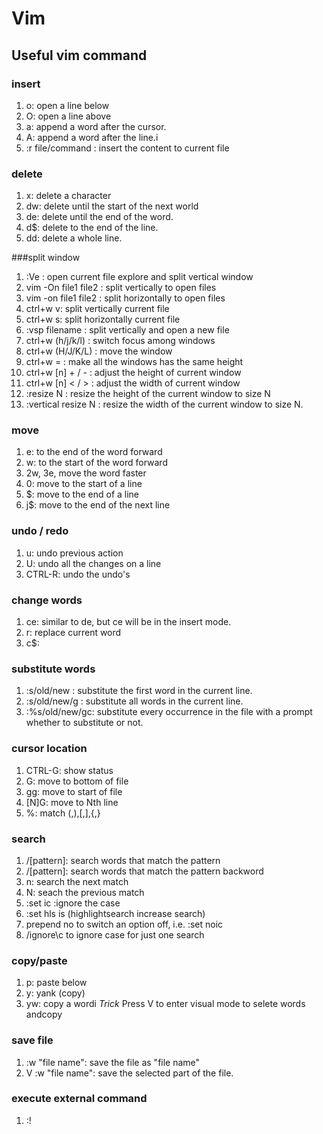 # Vim

## Useful vim command

### insert
1. o: open a line below
2. O: open a line above
3. a: append a word after the cursor.
4. A: append a word after the line.i
5. :r file/command : insert the content to current file

### delete
1. x: delete a character
2. dw: delete until the start of the next world
3. de: delete until the end of the word.
4. d$: delete to the end of the line.
5. dd: delete a whole line.

###split window
1. :Ve : open current file explore and split vertical window
2. vim -On file1 file2 : split vertically to open files
3. vim -on file1 file2 : split horizontally to open files
4. ctrl+w v: split vertically current file
5. ctrl+w s: split horizontally current file
6. :vsp filename : split vertically and open a new file
7. ctrl+w (h/j/k/l) : switch focus among windows
8. ctrl+w (H/J/K/L) : move the window
9. ctrl+w = : make all the windows has the same height
10. ctrl+w [n] + / - : adjust the height of current window
11. ctrl+w [n] < / > : adjust the width of current window
12. :resize N : resize the height of the current window to size N
13. :vertical resize N : resize the width of the current window to size N.

### move
1. e: to the end of the word forward
2. w: to the start of the word forward
3. 2w, 3e, move the word faster
4. 0: move to the start of a line
5. $: move to the end of a line
6. j$: move to the end of the next line

### undo / redo
1. u: undo previous action
2. U: undo all the changes on a line
3. CTRL-R: undo the undo's

### change words
1. ce: similar to de, but ce will be in the insert mode.
2. r: replace current word
3. c$:

### substitute words
1. :s/old/new : substitute the first word in the current line.
2. :s/old/new/g : substitute all words in the current line.
3. :%s/old/new/gc: substitute every occurrence in the file with a prompt whether to substitute or not.

### cursor location
1. CTRL-G: show status
2. G: move to bottom of file
3. gg: move to start of file
4. [N]G: move to Nth line
5. %: match (,),[,],{,}

### search
1. /[pattern]: search words that match the pattern
2. /[pattern]: search words that match the pattern backword
3. n: search the next match
4. N: seach the previous match
5. :set ic :ignore the case
6. :set hls is (highlightsearch increase search)
7. prepend no to switch an option off, i.e. :set noic
8. /ignore\c to ignore case for just one search

### copy/paste
1. p: paste below
2. y: yank (copy)
3. yw: copy a wordi
*Trick* Press V to enter visual mode to selete words andcopy

### save file
1. :w "file name": save the file as "file name"
2. V :w "file name": save the selected part of the file.

### execute external command
1. :!<command>

